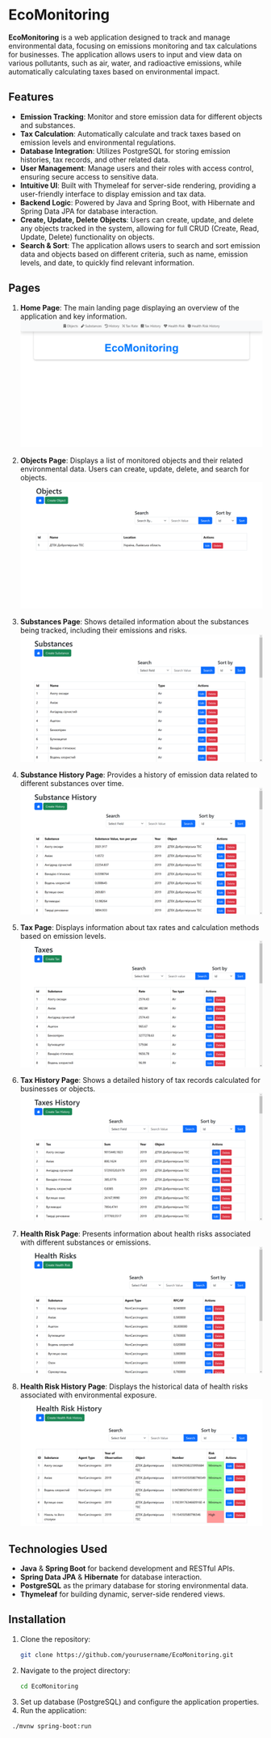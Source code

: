 # EcoMonitoring

**EcoMonitoring** is a web application designed to track and manage environmental data, focusing on emissions monitoring and tax calculations for businesses. The application allows users to input and view data on various pollutants, such as air, water, and radioactive emissions, while automatically calculating taxes based on environmental impact.

## Features

- **Emission Tracking**: Monitor and store emission data for different objects and substances.
- **Tax Calculation**: Automatically calculate and track taxes based on emission levels and environmental regulations.
- **Database Integration**: Utilizes PostgreSQL for storing emission histories, tax records, and other related data.
- **User Management**: Manage users and their roles with access control, ensuring secure access to sensitive data.
- **Intuitive UI**: Built with Thymeleaf for server-side rendering, providing a user-friendly interface to display emission and tax data.
- **Backend Logic**: Powered by Java and Spring Boot, with Hibernate and Spring Data JPA for database interaction.
- **Create, Update, Delete Objects**: Users can create, update, and delete any objects tracked in the system, allowing for full CRUD (Create, Read, Update, Delete) functionality on objects.
- **Search & Sort**: The application allows users to search and sort emission data and objects based on different criteria, such as name, emission levels, and date, to quickly find relevant information.

## Pages

1. **Home Page**: The main landing page displaying an overview of the application and key information.  
   ![Home Page Screenshot](screenshots/MainPageScreen.png)

2. **Objects Page**: Displays a list of monitored objects and their related environmental data. Users can create, update, delete, and search for objects.  
   ![Objects Page Screenshot](screenshots/ObjectsPageScreen.png)

3. **Substances Page**: Shows detailed information about the substances being tracked, including their emissions and risks.  
   ![Substances Page Screenshot](screenshots/SubstancesPageScreen.png)

4. **Substance History Page**: Provides a history of emission data related to different substances over time.  
   ![Substance History Screenshot](screenshots/SubstanceHistoryPageScreen.png)

5. **Tax Page**: Displays information about tax rates and calculation methods based on emission levels.  
   ![Tax Page Screenshot](screenshots/TaxesPageScreen.png)

6. **Tax History Page**: Shows a detailed history of tax records calculated for businesses or objects.  
   ![Tax History Screenshot](screenshots/TaxesHistoryPageScreen.png)

7. **Health Risk Page**: Presents information about health risks associated with different substances or emissions.  
   ![Health Risk Screenshot](screenshots/HealthRisksPageScreen.png)

8. **Health Risk History Page**: Displays the historical data of health risks associated with environmental exposure.  
   ![Health Risk History Screenshot](screenshots/HealthRiskHistoryPageScreen.png)

## Technologies Used

- **Java** & **Spring Boot** for backend development and RESTful APIs.
- **Spring Data JPA** & **Hibernate** for database interaction.
- **PostgreSQL** as the primary database for storing environmental data.
- **Thymeleaf** for building dynamic, server-side rendered views.

## Installation

1. Clone the repository:
   ```bash
   git clone https://github.com/yourusername/EcoMonitoring.git
2. Navigate to the project directory:
   ```bash
   cd EcoMonitoring
3. Set up database (PostgreSQL) and configure the application properties.
4. Run the application:
  ```bash
   ./mvnw spring-boot:run
